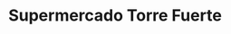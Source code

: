 ---
title: "Supermercado Torre Fuerte"
url: /san-miguel/supermercado-torre-fuerte/
shop: Supermarkt
---
